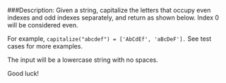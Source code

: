 ###Description:
Given a string, capitalize the letters that occupy even indexes and odd indexes separately, and return as shown below. Index 0 will be considered even.

For example, `capitalize("abcdef") = ['AbCdEf', 'aBcDeF'].` See test cases for more examples.

The input will be a lowercase string with no spaces.

Good luck!